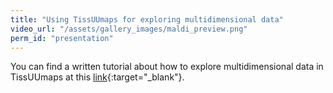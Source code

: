 ```yaml
---
title: "Using TissUUmaps for exploring multidimensional data"
video_url: "/assets/gallery_images/maldi_preview.png"
perm_id: "presentation"
---
```


You can find a written tutorial about how to explore multidimensional data in TissUUmaps at this [link](https://github.com/TissUUmaps/TissUUmaps/blob/master/examples/Instructions%20for%20using%20plugins/4_Multidimensional_data_in_TissUUmaps.md){:target="_blank"}.